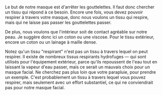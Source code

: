 
Le but de notre masque est d'arrêter les gouttelettes. Il faut donc chercher un tissu qui répond à ce besoin. Encore une fois, vous devez pouvoir respirer à travers votre masque, donc nous voulons un tissu qui respire, mais qui ne laisse pas passer les gouttelettes passer.

De plus, nous voulons que l'intérieur soit de contact agréable sur notre peau. Je suggère donc ici un coton ou une viscose. Pour le tissu extérieur, encore un coton ou un lainage à maille dense.

<Note>

Notez qu'un tissu "respirant" n'est pas un tissu à travers lequel on peut respirer.
Il existe de nombreux tissus respirants hydrofuges — qui sont utilisés pour l'équipement extérieur, parce qu'ils 
repoussent de l'eau tout en laissant la vapeur d'eau passer, mais ce serait un mauvais choix pour un masque facial. 
Ne cherchez pas plus loin que votre parapluie, pour prendre un exemple. C'est probablement un tissu à travers lequel vous pouvez respirer,
mais seulement avec un effort substantiel, ce qui ne conviendrait pas pour notre masque facial.

</Note>

